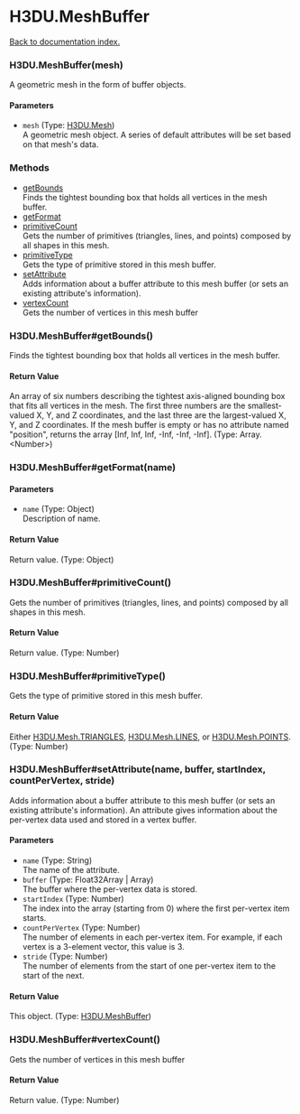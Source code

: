 # H3DU.MeshBuffer

[Back to documentation index.](index.md)

### H3DU.MeshBuffer(mesh) <a id='H3DU.MeshBuffer'></a>

A geometric mesh in the form of buffer objects.

#### Parameters

* `mesh` (Type: <a href="H3DU.Mesh.md">H3DU.Mesh</a>)<br>
    A geometric mesh object. A series of default attributes will be set based on that mesh's data.

### Methods

* [getBounds](#H3DU.MeshBuffer_H3DU.MeshBuffer_getBounds)<br>Finds the tightest
bounding box that holds all vertices in the mesh buffer.
* [getFormat](#H3DU.MeshBuffer_H3DU.MeshBuffer_getFormat)
* [primitiveCount](#H3DU.MeshBuffer_H3DU.MeshBuffer_primitiveCount)<br>Gets the number of primitives (triangles, lines,
and points) composed by all shapes in this mesh.
* [primitiveType](#H3DU.MeshBuffer_H3DU.MeshBuffer_primitiveType)<br>Gets the type of primitive stored in this mesh buffer.
* [setAttribute](#H3DU.MeshBuffer_H3DU.MeshBuffer_setAttribute)<br>Adds information about a buffer attribute to this
mesh buffer (or sets an
existing attribute's information).
* [vertexCount](#H3DU.MeshBuffer_H3DU.MeshBuffer_vertexCount)<br>Gets the number of vertices in this mesh buffer

### H3DU.MeshBuffer#getBounds() <a id='H3DU.MeshBuffer_H3DU.MeshBuffer_getBounds'></a>

Finds the tightest
bounding box that holds all vertices in the mesh buffer.

#### Return Value

An array of six numbers describing the tightest
axis-aligned bounding box
that fits all vertices in the mesh. The first three numbers
are the smallest-valued X, Y, and Z coordinates, and the
last three are the largest-valued X, Y, and Z coordinates.
If the mesh buffer is empty or has no attribute named
"position", returns the array [Inf, Inf, Inf, -Inf,
-Inf, -Inf]. (Type: Array.&lt;Number>)

### H3DU.MeshBuffer#getFormat(name) <a id='H3DU.MeshBuffer_H3DU.MeshBuffer_getFormat'></a>

#### Parameters

* `name` (Type: Object)<br>
    Description of name.

#### Return Value

Return value. (Type: Object)

### H3DU.MeshBuffer#primitiveCount() <a id='H3DU.MeshBuffer_H3DU.MeshBuffer_primitiveCount'></a>

Gets the number of primitives (triangles, lines,
and points) composed by all shapes in this mesh.

#### Return Value

Return value. (Type: Number)

### H3DU.MeshBuffer#primitiveType() <a id='H3DU.MeshBuffer_H3DU.MeshBuffer_primitiveType'></a>

Gets the type of primitive stored in this mesh buffer.

#### Return Value

Either <a href="H3DU.Mesh.md#H3DU.Mesh.TRIANGLES">H3DU.Mesh.TRIANGLES</a>,
 <a href="H3DU.Mesh.md#H3DU.Mesh.LINES">H3DU.Mesh.LINES</a>, or <a href="H3DU.Mesh.md#H3DU.Mesh.POINTS">H3DU.Mesh.POINTS</a>. (Type: Number)

### H3DU.MeshBuffer#setAttribute(name, buffer, startIndex, countPerVertex, stride) <a id='H3DU.MeshBuffer_H3DU.MeshBuffer_setAttribute'></a>

Adds information about a buffer attribute to this
mesh buffer (or sets an
existing attribute's information). An attribute
gives information about the per-vertex data used and
stored in a vertex buffer.

#### Parameters

* `name` (Type: String)<br>
    The name of the attribute.
* `buffer` (Type: Float32Array | Array)<br>
    The buffer where the per-vertex data is stored.
* `startIndex` (Type: Number)<br>
    The index into the array (starting from 0) where the first per-vertex item starts.
* `countPerVertex` (Type: Number)<br>
    The number of elements in each per-vertex item. For example, if each vertex is a 3-element vector, this value is 3.
* `stride` (Type: Number)<br>
    The number of elements from the start of one per-vertex item to the start of the next.

#### Return Value

This object. (Type: <a href="H3DU.MeshBuffer.md">H3DU.MeshBuffer</a>)

### H3DU.MeshBuffer#vertexCount() <a id='H3DU.MeshBuffer_H3DU.MeshBuffer_vertexCount'></a>

Gets the number of vertices in this mesh buffer

#### Return Value

Return value. (Type: Number)
